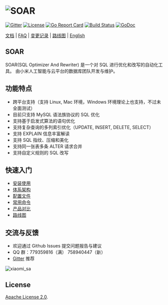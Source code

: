 # ![SOAR](https://raw.githubusercontent.com/sjatsh/soar/master/doc/images/logo.png)

[![Gitter](https://badges.gitter.im/Join%20Chat.svg)](https://gitter.im/xiaomi-dba/soar)
[![License](https://img.shields.io/badge/License-Apache%202.0-blue.svg)](http://github.com/sjatsh/soar/blob/master/LICENSE)
[![Go Report Card](https://goreportcard.com/badge/github.com/sjatsh/soar)](https://goreportcard.com/report/github.com/sjatsh/soar)
[![Build Status](https://travis-ci.org/sjatsh/soar.svg?branch=master)](https://travis-ci.org/sjatsh/soar)
[![GoDoc](https://godoc.org/github.com/sjatsh/soar?status.svg)](https://godoc.org/github.com/sjatsh/soar)

[文档](http://github.com/sjatsh/soar/tree/master/doc) | [FAQ](http://github.com/sjatsh/soar/blob/master/doc/FAQ.md) | [变更记录](http://github.com/sjatsh/soar/blob/master/CHANGES.md) | [路线图](http://github.com/sjatsh/soar/blob/master/doc/roadmap.md) | [English](http://github.com/sjatsh/soar/blob/master/README_EN.md)

## SOAR

SOAR(SQL Optimizer And Rewriter) 是一个对 SQL 进行优化和改写的自动化工具。 由小米人工智能与云平台的数据库团队开发与维护。

## 功能特点

* 跨平台支持（支持 Linux, Mac 环境，Windows 环境理论上也支持，不过未全面测试）
* 目前只支持 MySQL 语法族协议的 SQL 优化
* 支持基于启发式算法的语句优化
* 支持复杂查询的多列索引优化（UPDATE, INSERT, DELETE, SELECT）
* 支持 EXPLAIN 信息丰富解读
* 支持 SQL 指纹、压缩和美化
* 支持同一张表多条 ALTER 请求合并
* 支持自定义规则的 SQL 改写

## 快速入门

* [安装使用](http://github.com/sjatsh/soar/blob/master/doc/install.md)
* [体系架构](http://github.com/sjatsh/soar/blob/master/doc/structure.md)
* [配置文件](http://github.com/sjatsh/soar/blob/master/doc/config.md)
* [常用命令](http://github.com/sjatsh/soar/blob/master/doc/cheatsheet.md)
* [产品对比](http://github.com/sjatsh/soar/blob/master/doc/comparison.md)
* [路线图](http://github.com/sjatsh/soar/blob/master/doc/roadmap.md)

## 交流与反馈

* 欢迎通过 Github Issues 提交问题报告与建议
* QQ 群：779359816（满） 758940447（新）
* [Gitter](https://gitter.im/xiaomi-dba/soar) 推荐

 ![xiaomi_sa](https://raw.githubusercontent.com/sjatsh/soar/master/doc/images/xiaomi_sa.png)

## License

[Apache License 2.0](https://github.com/sjatsh/soar/blob/master/LICENSE).
